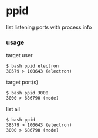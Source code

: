 # ppid

list listening ports with process info

### usage

target user
```
$ bash ppid electron
38579 > 100643 (electron)
```

target port(s)
```
$ bash ppid 3000
3000 > 686790 (node)
```

list all
```
$ bash ppid
38579 > 100643 (electron)
3000 > 686790 (node)
```
